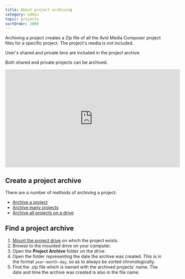 ```yaml
---
title: About project archiving
category: admin
topic: projects
sortOrder: 2000
---
```


Archiving a project creates a Zip file of all the Avid Media Composer project files for a specific project.
The project's media is not included.

User's shared and private bins are included in the project archive.

Both shared and private projects can be archived.

<iframe width="560" height="315" src="https://www.youtube.com/embed/4APPJvlk21U" frameborder="0" allowfullscreen></iframe>

## Create a project archive

There are a number of methods of archiving a project:

- [Archive a project](/v4/admin/archive-project.html)
- [Archive many projects](/v4/admin/archive-many-projects.html)
- [Archive all projects on a drive](/v4/admin/archive-drive-projects.html)

## Find a project archive

1. [Mount the project drive](/v4/editor/mount-drive.html) on which the project exists.
2. Browse to the mounted drive on your computer.
3. Open the **Project Archive** folder on the drive.
4. Open the folder representing the date the archive was created. This is in the format `year-month-day`, so as to always be sorted chronologically.
5. Find the .zip file which is named with the archived projects' name. The date and time the archive was created is also in the file name.
